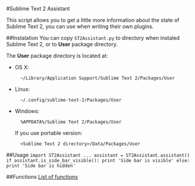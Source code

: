 #Sublime Text 2 Assistant

This script allows you to get a little more information about the state of Sublime Text 2, you can use when writing their own plugins.

##Instalation
You can copy `ST2Assistant.py` to directory when instaled Sublime Text 2, or to **User** package directory.

The **User** package directory is located at:

* OS X:

        ~/Library/Application Support/Sublime Text 2/Packages/User

* Linux:

        ~/.config/sublime-text-2/Packages/User

* Windows:

        %APPDATA%/Sublime Text 2/Packages/User

    If you use portable version:

        <Sublime Text 2 directory>/Data/Packages/User

##Usage
`import ST2Assistant
...
assistant = ST2Assistant.assistant()
if assistant.is_side_bar_visible():
    print 'Side bar is visible'
else:
    print 'Side bar is hidden'`

##Functions
[List of functions](wiki/functions)